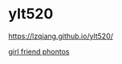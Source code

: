 # ylt520

https://lzqiang.github.io/ylt520/

<a href='https://lzqiang.github.io/ylt520/'>girl friend phontos </a>
